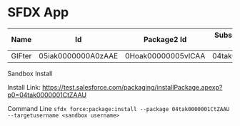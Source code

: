 # SFDX  App

| Name                | Id        | Package2 Id       | Subscriber Package2 Version Id    | Version        |
| ------------------- | --------- | ----------------- | --------------------------------- | -------------- |
| GIFter | 05iak0000000A0zAAE | 0Hoak00000005vlCAA | 04tak0000001CtZAAU | 1.3.0.0 |


Sandbox Install

Install Link: https://test.salesforce.com/packaging/installPackage.apexp?p0=04tak0000001CtZAAU

Command Line
`sfdx force:package:install --package 04tak0000001CtZAAU --targetusername <sandbox username>`


